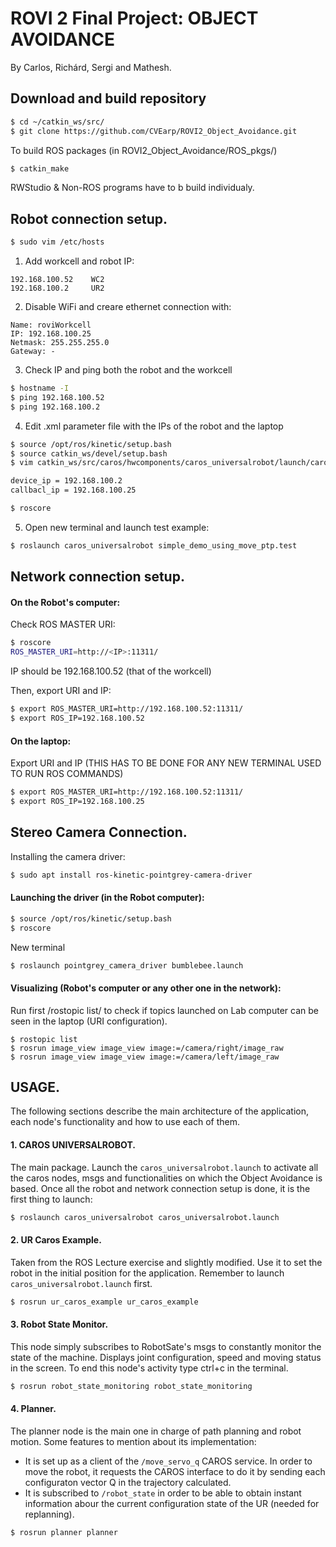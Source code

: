 # ROVI 2 Final Project: OBJECT AVOIDANCE

By Carlos, Richárd, Sergi and Mathesh.

## Download and build repository

```sh
$ cd ~/catkin_ws/src/
$ git clone https://github.com/CVEarp/ROVI2_Object_Avoidance.git
```

To build ROS packages (in ROVI2\_Object\_Avoidance/ROS\_pkgs/)

```sh
$ catkin_make
```

RWStudio & Non-ROS programs have to b build individualy.

## Robot connection setup.

```sh
$ sudo vim /etc/hosts
```

1. Add workcell and robot IP:

```
192.168.100.52    WC2
192.168.100.2     UR2
```

2. Disable WiFi and creare ethernet connection with:

```
Name: roviWorkcell
IP: 192.168.100.25
Netmask: 255.255.255.0
Gateway: -
```

3. Check IP and ping both the robot and the workcell

```sh
$ hostname -I
$ ping 192.168.100.52
$ ping 192.168.100.2
```

4.  Edit .xml parameter file with the IPs of the robot and the laptop 

```sh
$ source /opt/ros/kinetic/setup.bash
$ source catkin_ws/devel/setup.bash
$ vim catkin_ws/src/caros/hwcomponents/caros_universalrobot/launch/caros_universalrobot_param.xml

device_ip = 192.168.100.2
callbacl_ip = 192.168.100.25

$ roscore
```
5. Open new terminal and launch test example:

```sh
$ roslaunch caros_universalrobot simple_demo_using_move_ptp.test
```

## Network connection setup.

#### On the Robot's computer:

Check ROS MASTER URI:

```sh
$ roscore
ROS_MASTER_URI=http://<IP>:11311/
```

IP should be 192.168.100.52 (that of the workcell)

Then, export URI and IP:

```sh
$ export ROS_MASTER_URI=http://192.168.100.52:11311/
$ export ROS_IP=192.168.100.52
```

#### On the laptop:

Export URI and IP (THIS HAS TO BE DONE FOR ANY NEW TERMINAL USED TO RUN ROS COMMANDS) 

```sh
$ export ROS_MASTER_URI=http://192.168.100.52:11311/
$ export ROS_IP=192.168.100.25
```

## Stereo Camera Connection.

Installing the camera driver:

```sh
$ sudo apt install ros-kinetic-pointgrey-camera-driver
```

#### Launching the driver (in the Robot computer):

```sh
$ source /opt/ros/kinetic/setup.bash
$ roscore
```

New terminal

```sh
$ roslaunch pointgrey_camera_driver bumblebee.launch
```

#### Visualizing (Robot's computer or any other one in the network):

Run first /rostopic list/ to check if topics launched on Lab computer can be seen in the laptop (URI configuration). 

```
$ rostopic list
$ rosrun image_view image_view image:=/camera/right/image_raw
$ rosrun image_view image_view image:=/camera/left/image_raw
```

## USAGE.

The following sections describe the main architecture of the application, each node's functionality and how to use each of them.

#### 1. CAROS UNIVERSALROBOT.

The main package. Launch the `caros_universalrobot.launch` to activate all the caros nodes, msgs and functionalities on which the Object Avoidance is based. Once all the robot and network connection setup is done, it is the first thing to launch:

```sh
$ roslaunch caros_universalrobot caros_universalrobot.launch
```

#### 2. UR Caros Example.

Taken from the ROS Lecture exercise and slightly modified. Use it to set the robot in the initial position for the application. Remember to launch `caros_universalrobot.launch` first.

```sh
$ rosrun ur_caros_example ur_caros_example
```

#### 3. Robot State Monitor.

This node simply subscribes to RobotSate's msgs to constantly monitor the state of the machine. Displays joint configuration, speed and moving status in the screen. To end this node's activity type ctrl+c in the terminal.

```sh
$ rosrun robot_state_monitoring robot_state_monitoring
```

#### 4. Planner.

The planner node is the main one in charge of path planning and robot motion. Some features to mention about its implementation:

 - It is set up as a client of the `/move_servo_q` CAROS service. In order to move the robot, it requests the CAROS interface to do it by sending each configuraton vector Q in the trajectory calculated.
 - It is subscribed to `/robot_state` in order to be able to obtain instant information abour the current configuration state of the UR (needed for replanning). 

```sh
$ rosrun planner planner
```
